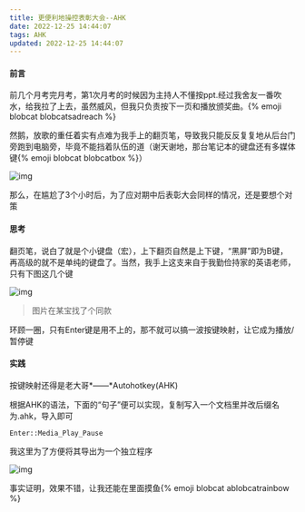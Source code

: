 ```yaml
---
title: 更便利地操控表彰大会--AHK
date: 2022-12-25 14:44:07
tags: AHK
updated: 2022-12-25 14:44:07
---
```


#### 前言

前几个月考完月考，第1次月考的时候因为主持人不懂按ppt.经过我舍友一番吹水，给我拉了上去，虽然威风，但我只负责按下一页和播放颁奖曲。{% emoji blobcat blobcatsadreach %}

然鹅，放歌的重任着实有点难为我手上的翻页笔，导致我只能反反复复地从后台门旁跑到电脑旁，毕竟不能挡着队伍的道（谢天谢地，那台笔记本的键盘还有多媒体键{% emoji blobcat blobcatbox %}）

![img](https://onep.thun888.xyz/mount/pic/2022/12/25/63a7f3c180d9b.webp)

那么，在尴尬了3个小时后，为了应对期中后表彰大会同样的情况，还是要想个对策

#### 思考

翻页笔，说白了就是个小键盘（宏），上下翻页自然是上下键，“黑屏”即为B键，再高级的就不是单纯的键盘了。当然，我手上这支来自于我勤俭持家的英语老师，只有下图这几个键

![img](https://onep.thun888.xyz/mount/pic/2022/12/25/63a7f3afa43d8.webp)

> 图片在某宝找了个同款

环顾一圈，只有Enter键是用不上的，那不就可以搞一波按键映射，让它成为播放/暂停键

#### 实践

按键映射还得是老大哥*——*Autohotkey(AHK)

根据AHK的语法，下面的“句子”便可以实现，复制写入一个文档里并改后缀名为.ahk，导入即可

```
Enter::Media_Play_Pause
```

我这里为了方便将其导出为一个独立程序

![img](https://onep.thun888.xyz/mount/pic/2022/12/25/63a7f3994f0f5.webp)

事实证明，效果不错，让我还能在里面摸鱼{% emoji blobcat ablobcatrainbow %}
